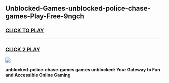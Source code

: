 
## Unblocked-Games-unblocked-police-chase-games-Play-Free-9ngch
<h3>
<a href="https://premium76.site?title=unblocked-police-chase-games&ref=09A">CLICK TO PLAY</a></h3>
<hr>

<h3>
<a href="https://premium76.site?title=unblocked-police-chase-games&ref=09A">CLICK 2 PLAY</a>
  
</h3>

<a href="https://premium76.site?title=unblocked-police-chase-games&ref=09A"><img src="https://clearcache.store/games.png"></a>


**unblocked-police-chase-games games unblocked: Your Gateway to Fun and Accessible Online Gaming**
